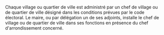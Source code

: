 Chaque village ou quartier de ville est administré par un chef de village ou de quartier de ville désigné dans les conditions prévues par le code électoral.
Le maire, ou par délégation un de ses adjoints, installe le chef de village ou de quartier de ville dans ses fonctions en présence du chef d'arrondissement concerné.